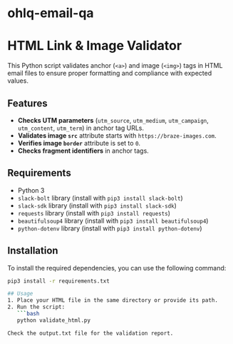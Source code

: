 # ohlq-email-qa

# HTML Link & Image Validator

This Python script validates anchor (`<a>`) and image (`<img>`) tags in HTML email files to ensure proper formatting and compliance with expected values.

## Features
- **Checks UTM parameters** (`utm_source`, `utm_medium`, `utm_campaign`, `utm_content`, `utm_term`) in anchor tag URLs.
- **Validates image `src`** attribute starts with `https://braze-images.com`.
- **Verifies image `border`** attribute is set to `0`.
- **Checks fragment identifiers** in anchor tags.

## Requirements
- Python 3
- `slack-bolt` library (install with `pip3 install slack-bolt`)
- `slack-sdk` library (install with `pip3 install slack-sdk`)
- `requests` library (install with `pip3 install requests`)
- `beautifulsoup4` library (install with `pip3 install beautifulsoup4`)
- `python-dotenv` library (install with `pip3 install python-dotenv`)

## Installation

To install the required dependencies, you can use the following command:

```bash
pip3 install -r requirements.txt

## Usage
1. Place your HTML file in the same directory or provide its path.
2. Run the script:
   ```bash
   python validate_html.py

Check the output.txt file for the validation report.
